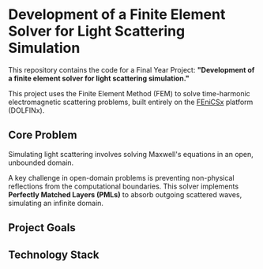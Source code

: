 # Development of a Finite Element Solver for Light Scattering Simulation

This repository contains the code for a Final Year Project: **"Development of a finite element solver for light scattering simulation."**

This project uses the Finite Element Method (FEM) to solve time-harmonic electromagnetic scattering problems, built entirely on the [FEniCSx](https://fenicsproject.org/) platform (DOLFINx).

## Core Problem
Simulating light scattering involves solving Maxwell's equations in an open, unbounded domain.

A key challenge in open-domain problems is preventing non-physical reflections from the computational boundaries. 
This solver implements **Perfectly Matched Layers (PMLs)** to absorb outgoing scattered waves, simulating an infinite domain.

## Project Goals


## Technology Stack

